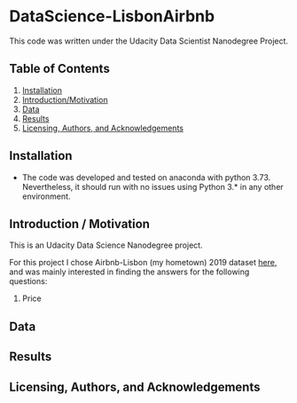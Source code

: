# DataScience-LisbonAirbnb

This code was written under the Udacity Data Scientist Nanodegree Project.


## Table of Contents

1. [Installation](#Installation)
2. [Introduction/Motivation](#Introduction)
3. [Data](#Data)
4. [Results](#Results)
5. [Licensing, Authors, and Acknowledgements](#Licensing)

## Installation <a name="Installation"></a>
* The code was developed and tested on anaconda with python 3.73. Nevertheless, it should run with no issues using Python 3.* in any other environment.

## Introduction / Motivation <a name="Introduction"></a>
This is an Udacity Data Science Nanodegree project.

For this project I chose Airbnb-Lisbon (my hometown) 2019 dataset [here](http://insideairbnb.com/get-the-data.html), and was mainly interested in finding the answers for the following questions:
1. Price 

## Data <a name="Data"></a>

## Results <a name="Results"></a>

## Licensing, Authors, and Acknowledgements <a name="Licensing"></a>
